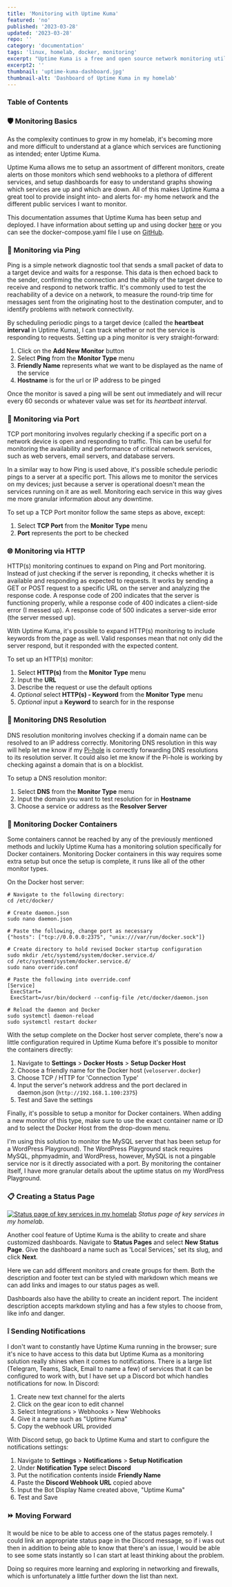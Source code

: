```yaml
---
title: 'Monitoring with Uptime Kuma'
featured: 'no'
published: '2023-03-28'
updated: '2023-03-28'
repo: ''
category: 'documentation'
tags: 'linux, homelab, docker, monitoring'
excerpt: "Uptime Kuma is a free and open source network monitoring utility. It works by sending health checks over different protocols and can send notifications to different endpoints when services become unavailable."
excerpt2: ''
thumbnail: 'uptime-kuma-dashboard.jpg'
thumbnail-alt: 'Dashboard of Uptime Kuma in my homelab'
---
```


### Table of Contents

### 🛡️ Monitoring Basics

As the complexity continues to grow in my homelab, it's becoming more and more difficult to understand at a glance which services are functioning as intended; enter Uptime Kuma.

Uptime Kuma allows me to setup an assortment of different monitors, create alerts on those monitors which send webhooks to a plethora of different services, and setup dashboards for easy to understand graphs showing which services are up and which are down. All of this makes Uptime Kuma a great tool to provide insight into- and alerts for- my home network and the different public services I want to monitor.

This documentation assumes that Uptime Kuma has been setup and deployed. I have information about setting up and using docker [here](/posts/running-docker-in-my-homelab) or you can see the docker-compose.yaml file I use on [GitHub](https://github.com/JustinMountain/docker-compose/tree/main/UptimeKuma).

### 🏓 Monitoring via Ping

Ping is a simple network diagnostic tool that sends a small packet of data to a target device and waits for a response. This data is then echoed back to the sender, confirming the connection and the ability of the target device to receive and respond to network traffic. It's commonly used to test the reachability of a device on a network, to measure the round-trip time for messages sent from the originating host to the destination computer, and to identify problems with network connectivity.

By scheduling periodic pings to a target device (called the **heartbeat interval** in Uptime Kuma), I can track whether or not the service is responding to requests. Setting up a ping monitor is very straight-forward: 

1. Click on the **Add New Monitor** button
2. Select **Ping** from the **Monitor Type** menu
3. **Friendly Name** represents what we want to be displayed as the name of the service
4. **Hostname** is for the url or IP address to be pinged

Once the monitor is saved a ping will be sent out immediately and will recur every 60 seconds or whatever value was set for its *heartbeat interval*. 

### 🔢 Monitoring via Port

TCP port monitoring involves regularly checking if a specific port on a network device is open and responding to traffic. This can be useful for monitoring the availability and performance of critical network services, such as web servers, email servers, and database servers. 

In a similar way to how Ping is used above, it's possible schedule periodic pings to a server at a specific port. This allows me to monitor the services on my devices; just because a server is operational doesn't mean the services running on it are as well. Monitoring each service in this way gives me more granular information about any downtime.

To set up a TCP Port monitor follow the same steps as above, except:

1. Select **TCP Port** from the **Monitor Type** menu
2. **Port** represents the port to be checked

### 🌐 Monitoring via HTTP

HTTP(s) monitoring continues to expand on Ping and Port monitoring. Instead of just checking if the server is reponding, it checks whether it is available and responding as expected to requests. It works by sending a GET or POST request to a specific URL on the server and analyzing the response code. A response code of 200 indicates that the server is functioning properly, while a response code of 400 indicates a client-side error (I messed up). A response code of 500 indicates a server-side error (the server messed up).

With Uptime Kuma, it's possible to expand HTTP(s) monitoring to include keywords from the page as well. Valid responses mean that not only did the server respond, but it responded with the expected content. 

To set up an HTTP(s) monitor:

1. Select **HTTP(s)** from the **Monitor Type** menu
2. Input the **URL**
3. Describe the request or use the default options
4. *Optional* select **HTTP(s) - Keyword** from the **Monitor Type** menu
5. *Optional* input a **Keyword** to search for in the response

### 🔎 Monitoring DNS Resolution

DNS resolution monitoring involves checking if a domain name can be resolved to an IP address correctly. Monitoring DNS resolution in this way will help let me know if my [Pi-hole](/posts/blocking-ads-on-my-home-network) is correctly forwarding DNS resolutions to its resolution server. It could also let me know if the Pi-hole is working by checking against a domain that is on a blocklist.

To setup a DNS resolution monitor:

1. Select **DNS** from the **Monitor Type** menu
2. Input the domain you want to test resolution for in **Hostname**
3. Choose a service or address as the **Resolver Server** 

### 🐋 Monitoring Docker Containers

Some containers cannot be reached by any of the previously mentioned methods and luckily Uptime Kuma has a monitoring solution specifically for Docker containers. Monitoring Docker containers in this way requires some extra setup but once the setup is complete, it runs like all of the other monitor types.

On the Docker host server:

```
# Navigate to the following directory:
cd /etc/docker/

# Create daemon.json
sudo nano daemon.json

# Paste the following, change port as necessary
{"hosts": ["tcp://0.0.0.0:2375", "unix:///var/run/docker.sock"]}

# Create directory to hold revised Docker startup configuration
sudo mkdir /etc/systemd/system/docker.service.d/
cd /etc/systemd/system/docker.service.d/
sudo nano override.conf

# Paste the following into override.conf
[Service]
 ExecStart=
 ExecStart=/usr/bin/dockerd --config-file /etc/docker/daemon.json

# Reload the daemon and Docker
sudo systemctl daemon-reload
sudo systemctl restart docker
```

With the setup complete on the Docker host server complete, there's now a little configuration required in Uptime Kuma before it's possible to monitor the containers directly:

1. Navigate to **Settings** > **Docker Hosts** > **Setup Docker Host**
2. Choose a friendly name for the Docker host (`veloserver.docker`)
3. Choose TCP / HTTP for 'Connection Type'
4. Input the server's network address and the port declared in daemon.json (`http://192.168.1.100:2375`)
5. Test and Save the settings

Finally, it's possible to setup a monitor for Docker containers. When adding a new monitor of this type, make sure to use the exact container name or ID and to select the Docker Host from the drop-down menu.

I'm using this solution to monitor the MySQL server that has been setup for a WordPress Playground). The WordPress Playground stack requires MySQL, phpmyadmin, and WordPress, however, MySQL is not a pingable service nor is it directly associated with a port. By monitoring the container itself, I have more granular details about the uptime status on my WordPress Playground. 

### 📋 Creating a Status Page

[![Status page of key services in my homelab](uptime-kuma-status-page.jpg "Status Page")](uptime-kuma-status-page.jpg)
*Status page of key services in my homelab.*

Another cool feature of Uptime Kuma is the ability to create and share customized dashboards. Navigate to **Status Pages** and select **New Status Page**. Give the dashboard a name such as 'Local Services,' set its slug, and click **Next**. 

Here we can add different monitors and create groups for them. Both the description and footer text can be styled with markdown which means we can add links and images to our status pages as well. 

Dashboards also have the ability to create an incident report. The incident description accepts markdown styling and has a few styles to choose from, like info and danger. 

### ❕ Sending Notifications

I don't want to constantly have Uptime Kuma running in the browser; sure it's nice to have access to this data but Uptime Kuma as a monitoring solution really shines when it comes to notifications. There is a large list (Telegram, Teams, Slack, Email to name a few) of services that it can be configured to work with, but I have set up a Discord bot which handles notifications for now. In Discord:

1. Create new text channel for the alerts
2. Click on the gear icon to edit channel
3. Select Integrations > Webhooks > New Webhooks
4. Give it a name such as "Uptime Kuma"
5. Copy the webhook URL provided

With Discord setup, go back to Uptime Kuma and start to configure the notifications settings:

1. Navigate to **Settings** > **Notifications** > **Setup Notification** 
2. Under **Notification Type** select **Discord**
3. Put the notification contents inside **Friendly Name**
4. Paste the **Discord Webhook URL** copied above
5. Input the Bot Display Name created above, "Uptime Kuma"
6. Test and Save

### ⏩ Moving Forward

It would be nice to be able to access one of the status pages remotely. I could link an appropriate status page in the Discord message, so if i was out then in addition to being able to know that there's an issue, I would be able to see some stats instantly so I can start at least thinking about the problem. 

Doing so requires more learning and exploring in networking and firewalls, which is unfortunately a little further down the list than next.
